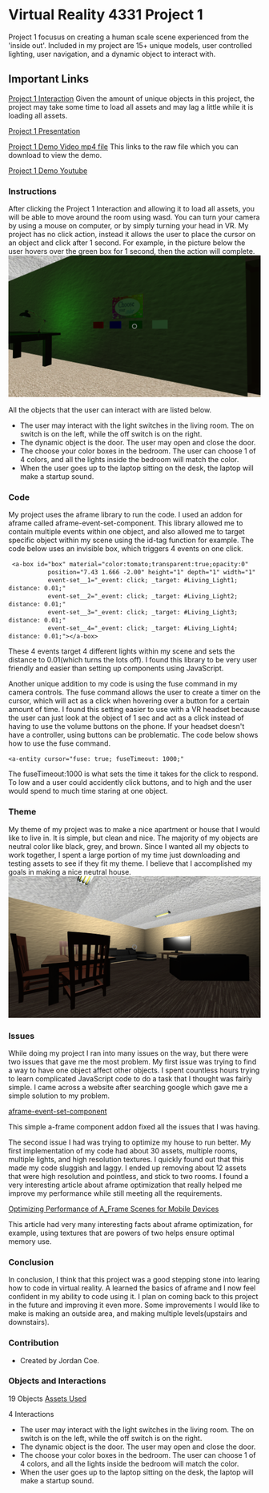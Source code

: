 # Virtual Reality 4331 Project 1

Project 1 focusus on creating a human scale scene experienced from the 'inside out'. Included in my project are 15+ unique models, user controlled lighting, user navigation, and a dynamic object to interact with. 

## Important Links 

<a href="https://jujocoe.github.io/">Project 1 Interaction</a>
Given the amount of unique objects in this project, the project may take some time to load all assets and may lag a little while it is loading all assets. 

<a href="http://slides.com/jordancoe/project-1#/">Project 1 Presentation</a>

<a href="https://github.com/JuJoCoe/JuJoCoe.github.io/blob/master/demo_video/Project_1_Demo.mp4">Project 1 Demo Video mp4 file</a>
This links to the raw file which you can download to view the demo.

<a href="https://www.youtube.com/watch?v=fuZHbIO0vaQ&feature=youtu.be">Project 1 Demo Youtube</a>

### Instructions
After clicking the Project 1 Interaction and allowing it to load all assets, you will be able to move around the room using wasd. You can turn your camera by using a mouse on computer, or by simply turning your head in VR. My project has no click action, instead it allows the user to place the cursor on an object and click after 1 second. For example, in the picture below the user hovers over the green box for 1 second, then the action will complete. 
![ScreenShot](/demo_images/GreenLights.png)

All the objects that the user can interact with are listed below. 

- The user may interact with the light switches in the living room. The on switch is on the left, while the off switch is on the right.
- The dynamic object is the door. The user may open and close the door.
- The choose your color boxes in the bedroom. The user can choose 1 of 4 colors, and all the lights inside the bedroom will match the color. 
- When the user goes up to the laptop sitting on the desk, the laptop will make a startup sound. 


### Code    
My project uses the aframe library to run the code. I used an addon for aframe called aframe-event-set-component. This library allowed me to contain multiple events within one object, and also allowed me to target specific object within my scene using the id-tag function for example. The code below uses an invisible box, which triggers 4 events on one click. 

```
 <a-box id="box" material="color:tomato;transparent:true;opacity:0"
           position="7.43 1.666 -2.00" height="1" depth="1" width="1"
           event-set__1="_event: click; _target: #Living_Light1; distance: 0.01;"
           event-set__2="_event: click; _target: #Living_Light2; distance: 0.01;"
           event-set__3="_event: click; _target: #Living_Light3; distance: 0.01;"
           event-set__4="_event: click; _target: #Living_Light4; distance: 0.01;"></a-box>
```
These 4 events target 4 different lights within my scene and sets the distance to 0.01(which turns the lots off). I found this library to be very user friendly and easier than setting up components using JavaScript. 

Another unique addition to my code is using the fuse command in my camera controls. The fuse command allows the user to create a timer on the cursor, which will act as a click when hovering over a button for a certain amount of time. I found this setting easier to use with a VR headset because the user can just look at the object of 1 sec and act as a click instead of having to use the volume buttons on the phone. If your headset doesn't have a controller, using buttons can be problematic. The code below shows how to use the fuse command. 
```
<a-entity cursor="fuse: true; fuseTimeout: 1000;"
```
The fuseTimeout:1000 is what sets the time it takes for the click to respond. To low and a user could accidently click buttons, and to high and the user would spend to much time staring at one object. 

### Theme 
My theme of my project was to make a nice apartment or house that I would like to live in. It is simple, but clean and nice. The majority of my objects are neutral color like black, grey, and brown. Since I wanted all my objects to work together, I spent a large portion of my time just downloading and testing assets to see if they fit my theme. I believe that I accomplished my goals in making a nice neutral house.
![ScreenShot](/demo_images/LivingRoom1.png)

### Issues
While doing my project I ran into many issues on the way, but there were two issues that gave me the most problem. My first issue was trying to find a way to have one object affect other objects. I spent countless hours trying to learn complicated JavaScript code to do a task that I thought was fairly simple. I came across a website after searching google which gave me a simple solution to my problem. 

<a href="https://www.npmjs.com/package/aframe-event-set-component">aframe-event-set-component</a>

This simple a-frame component addon fixed all the issues that I was having.

The second issue I had was trying to optimize my house to run better. My first implementation of my code had about 30 assets, multiple rooms, multiple lights, and high resolution textures. I quickly found out that this made my code sluggish and laggy. I ended up removing about 12 assets that were high resolution and pointless, and stick to two rooms. I found a very interesting article about aframe optimization that really helped me improve my performance while still meeting all the requirements.

<a href=https://hacks.mozilla.org/2017/07/optimizing-performance-of-a-frame-scenes-for-mobile-devices/>Optimizing Performance of A_Frame Scenes for Mobile Devices</a>

This article had very many interesting facts about aframe optimization, for example, using textures that are powers of two helps ensure optimal memory use. 

### Conclusion
In conclusion, I think that this project was a good stepping stone into learing how to code in virtual reality. A learned the basics of aframe and I now feel confident in my ability to code using it. I plan on coming back to this project in the future and improving it even more. Some improvements I would like to make is making an outside area, and making multiple levels(upstairs and downstairs). 

### Contribution
- Created by Jordan Coe.

### Objects and Interactions
19 Objects
<a href="https://github.com/JuJoCoe/JuJoCoe.github.io/blob/master/assets/Assetsworkcited.txt">Assets Used</a>

4 Interactions
- The user may interact with the light switches in the living room. The on switch is on the left, while the off switch is on the right.
- The dynamic object is the door. The user may open and close the door.
- The choose your color boxes in the bedroom. The user can choose 1 of 4 colors, and all the lights inside the bedroom will match the color. 
- When the user goes up to the laptop sitting on the desk, the laptop will make a startup sound. 


